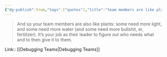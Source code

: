```yaml
---
{"dg-publish":true,"tags":["quotes"],"title":"team members are like plants","date":"2022-08-30T14:04:26+03:00","modified_at":"2022-09-12T20:46:49+03:00","permalink":"/quotes/202208301404/","dgHomeLink":false,"dgPassFrontmatter":true}
---
```



> And so your team members are also like plants: some need more light, and some need more water (and some need more bullshit, er, fertilizer). It’s your job as their leader to figure out who needs what and to then give it to them.

Link:: [[Debugging Teams|Debugging Teams]]
